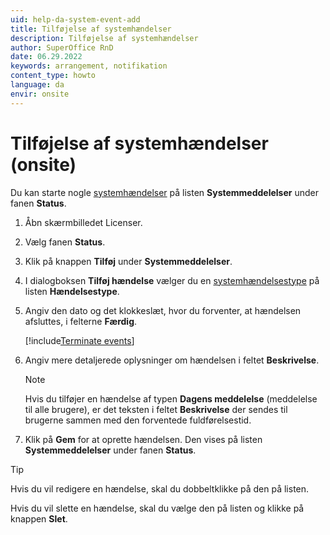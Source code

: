 ```yaml
---
uid: help-da-system-event-add
title: Tilføjelse af systemhændelser
description: Tilføjelse af systemhændelser
author: SuperOffice RnD
date: 06.29.2022
keywords: arrangement, notifikation
content_type: howto
language: da
envir: onsite
---
```


# Tilføjelse af systemhændelser (onsite)

Du kan starte nogle [systemhændelser][1] på listen **Systemmeddelelser** under fanen **Status**.

1. Åbn skærmbilledet Licenser.

2. Vælg fanen **Status**.

3. Klik på knappen **Tilføj** under **Systemmeddelelser**.

4. I dialogboksen **Tilføj hændelse** vælger du en [systemhændelsestype][1] på listen **Hændelsestype**.

5. Angiv den dato og det klokkeslæt, hvor du forventer, at hændelsen afsluttes, i felterne **Færdig**.

    [!include[Terminate events](includes/note-terminate-event.md)]

6. Angiv mere detaljerede oplysninger om hændelsen i feltet **Beskrivelse**.

    > [!NOTE]
    > Hvis du tilføjer en hændelse af typen **Dagens meddelelse** (meddelelse til alle brugere), er det teksten i feltet **Beskrivelse** der sendes til brugerne sammen med den forventede fuldførelsestid.

7. Klik på **Gem** for at oprette hændelsen. Den vises på listen **Systemmeddelelser** under fanen **Status**.

> [!TIP]
> Hvis du vil redigere en hændelse, skal du dobbeltklikke på den på listen.
>
> Hvis du vil slette en hændelse, skal du vælge den på listen og klikke på knappen **Slet**.

<!-- Referenced links -->
[1]: system-events.md

<!-- Referenced images -->
